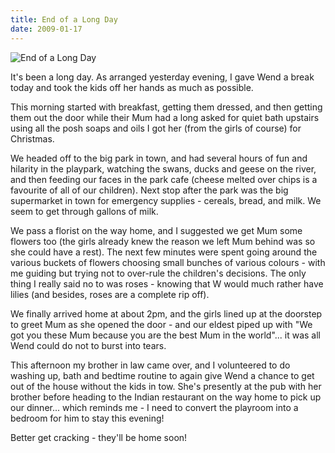 ```yaml
---
title: End of a Long Day
date: 2009-01-17
---
```


![End of a Long Day](https://source.unsplash.com/ZYYS1kapOm8/1600x900)

It's been a long day. As arranged yesterday evening, I gave Wend a break today and took the kids off her hands as much as possible.

This morning started with breakfast, getting them dressed, and then getting them out the door while their Mum had a long asked for quiet bath upstairs using all the posh soaps and oils I got her (from the girls of course) for Christmas.

We headed off to the big park in town, and had several hours of fun and hilarity in the playpark, watching the swans, ducks and geese on the river, and then feeding our faces in the park cafe (cheese melted over chips is a favourite of all of our children). Next stop after the park was the big supermarket in town for emergency supplies - cereals, bread, and milk. We seem to get through gallons of milk.

We pass a florist on the way home, and I suggested we get Mum some flowers too (the girls already knew the reason we left Mum behind was so she could have a rest). The next few minutes were spent going around the various buckets of flowers choosing small bunches of various colours - with me guiding but trying not to over-rule the children's decisions. The only thing I really said no to was roses - knowing that W would much rather have lilies (and besides, roses are a complete rip off).

We finally arrived home at about 2pm, and the girls lined up at the doorstep to greet Mum as she opened the door - and our eldest piped up with "We got you these Mum because you are the best Mum in the world"... it was all Wend could do not to burst into tears.

This afternoon my brother in law came over, and I volunteered to do washing up, bath and bedtime routine to again give Wend a chance to get out of the house without the kids in tow. She's presently at the pub with her brother before heading to the Indian restaurant on the way home to pick up our dinner... which reminds me - I need to convert the playroom into a bedroom for him to stay this evening!

Better get cracking - they'll be home soon!